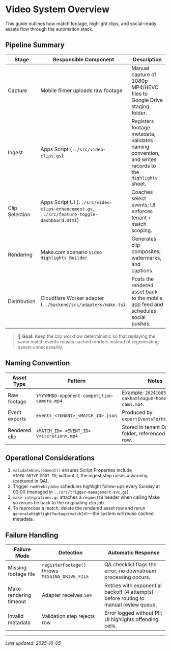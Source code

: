 # Video System Overview

This guide outlines how match footage, highlight clips, and social-ready assets flow through the automation stack.

## Pipeline Summary

| Stage | Responsible Component | Description |
| --- | --- | --- |
| Capture | Mobile filmer uploads raw footage | Manual capture of 1080p MP4/HEVC files to Google Drive staging folder. |
| Ingest | Apps Script (`../src/video-clips.gs`) | Registers footage metadata, validates naming convention, and writes records to the `Highlights` sheet. |
| Clip Selection | Apps Script UI (`../src/video-clips-enhancement.gs`, `../src/feature-toggle-dashboard.html`) | Coaches select events; UI enforces tenant + match scoping. |
| Rendering | Make.com scenario `Video Highlights Builder` | Generates clip composites, watermarks, and captions. |
| Distribution | Cloudflare Worker adapter (`../backend/src/adapters/make.ts`) | Posts the rendered asset back to the mobile app feed and schedules social pushes. |

> 🎯 **Goal:** Keep the clip workflow deterministic so that replaying the same match events reuses cached renders instead of regenerating assets unnecessarily.

## Naming Convention

| Asset Type | Pattern | Notes |
| --- | --- | --- |
| Raw footage | `YYYYMMDD-opponent-competition-camera.mp4` | Example: `20241003-oakhamleague-home-cam1.mp4`. |
| Event exports | `events_<TENANT>_<MATCH_ID>.json` | Produced by `exportEventsForHighlights`. |
| Rendered clip | `<MATCH_ID>-<EVENT_ID>-v<iteration>.mp4` | Stored in tenant Drive folder, referenced in Sheet row. |

## Operational Considerations

1. `validateEnvironment()` ensures Script Properties include `VIDEO_DRIVE_ROOT_ID`; without it, the ingest step raises a warning (captured in QA).
2. Trigger `runWeeklyJobs` schedules highlight follow-ups every Sunday at 03:00 (managed in `../src/trigger-management-svc.gs`).
3. `make-integrations.gs` attaches a `requestId` header when calling Make so reruns tie back to the originating clip job.
4. To reprocess a match, delete the rendered asset row and rerun `generateHighlightPackage(matchId)`—the system will reuse cached metadata.

## Failure Handling

| Failure Mode | Detection | Automatic Response |
| --- | --- | --- |
| Missing footage file | `registerFootage()` throws `MISSING_DRIVE_FILE` | QA checklist flags the error; no downstream processing occurs. |
| Make rendering timeout | Adapter receives `504` | Retries with exponential backoff (4 attempts) before routing to manual review queue. |
| Invalid metadata | Validation step rejects row | Error logged without PII; UI highlights offending cells. |

---

_Last updated: 2025-10-05_
